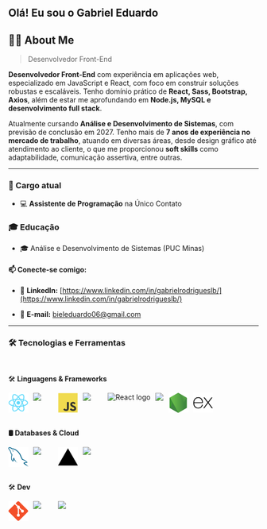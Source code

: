 ## Olá! Eu sou o Gabriel Eduardo

## 👨‍💻 About Me

> Desenvolvedor Front-End
 
**Desenvolvedor Front-End** com experiência em aplicações web, especializado em JavaScript e React, com foco em construir soluções robustas e escaláveis. Tenho domínio prático de **React, Sass, Bootstrap, Axios**, além de estar me aprofundando em **Node.js, MySQL e desenvolvimento full stack**. 

Atualmente cursando **Análise e Desenvolvimento de Sistemas**, com previsão de conclusão em 2027. Tenho mais de **7 anos de experiência no mercado de trabalho**, atuando em diversas áreas, desde design gráfico até atendimento ao cliente, o que me proporcionou **soft skills** como adaptabilidade, comunicação assertiva, entre outras.

---

### 📌 Cargo atual
- 💻 **Assistente de Programação** na Único Contato

### 🎓 Educação
- 🎓 Análise e Desenvolvimento de Sistemas (PUC Minas)

#### 📫 **Conecte-se comigo:**  

- 🔗 **LinkedIn:** [https://www.linkedin.com/in/gabrielrodrigueslb/](https://www.linkedin.com/in/gabrielrodrigueslb/)

- 📧 **E-mail:** [bieleduardo06@gmail.com](mailto:bieleduardo06@gmail.com)

---

### 🛠️ Tecnologias e Ferramentas

<br/>

🛠️ **Linguagens & Frameworks**
<br/>

<div style="display: flex; gap: 10px">
  
  <img src="https://raw.githubusercontent.com/devicons/devicon/master/icons/react/react-original.svg" width="40">
  <img src="https://cdn.jsdelivr.net/gh/devicons/devicon@latest/icons/nextjs/nextjs-original.svg" width='40' />
  <img src="https://raw.githubusercontent.com/devicons/devicon/master/icons/javascript/javascript-original.svg" width="40">
  <img src="https://cdn.jsdelivr.net/gh/devicons/devicon@latest/icons/typescript/typescript-original.svg" width="40" />
  <img src="https://upload.wikimedia.org/wikipedia/commons/thumb/9/96/Sass_Logo_Color.svg/800px-Sass_Logo_Color.svg.png" height="40" alt="React logo" />
  <img src="https://cdn.jsdelivr.net/gh/devicons/devicon@latest/icons/bootstrap/bootstrap-original.svg" height="40"/>
  <img src="https://raw.githubusercontent.com/devicons/devicon/master/icons/nodejs/nodejs-original.svg" width="40">
  <img src="https://raw.githubusercontent.com/devicons/devicon/master/icons/express/express-original.svg" width="40">

          
</div>

<br/>

**🛢️ Databases & Cloud**
<br/>

<div style="display: flex; gap: 10px;">
  <img src="https://raw.githubusercontent.com/devicons/devicon/master/icons/mysql/mysql-original.svg" width="40">
<img src="https://cdn.jsdelivr.net/gh/devicons/devicon@latest/icons/postgresql/postgresql-plain-wordmark.svg" width="40" />
  <img src="https://raw.githubusercontent.com/devicons/devicon/master/icons/vercel/vercel-original.svg" alt="Vercel" width="40">
  <img src="https://camo.githubusercontent.com/fefd328256fa569e9d98dae1a06d995102ccd3b605b7173b41ce39fc5588bc78/68747470733a2f2f63646e2e6a7364656c6976722e6e65742f67682f64657669636f6e732f64657669636f6e2f69636f6e732f707269736d612f707269736d612d6f726967696e616c2e737667" width="40">
          
          
</div>

<br/>

🛠️ **Dev**
<br/>

<div style="display: flex; gap: 10px;">
  <img src="https://raw.githubusercontent.com/devicons/devicon/master/icons/git/git-original.svg" width="40">
  <img src="https://cdn.jsdelivr.net/gh/devicons/devicon@latest/icons/github/github-original.svg" width="40"/>     
  <img src="https://cdn.jsdelivr.net/gh/devicons/devicon@latest/icons/figma/figma-original.svg" height="40" />
</div>




